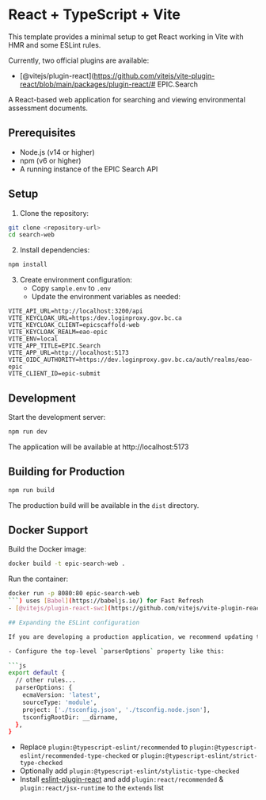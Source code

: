 # React + TypeScript + Vite

This template provides a minimal setup to get React working in Vite with HMR and some ESLint rules.

Currently, two official plugins are available:

- [@vitejs/plugin-react](https://github.com/vitejs/vite-plugin-react/blob/main/packages/plugin-react/# EPIC.Search

A React-based web application for searching and viewing environmental assessment documents.

## Prerequisites

- Node.js (v14 or higher)
- npm (v6 or higher)
- A running instance of the EPIC Search API

## Setup

1. Clone the repository:

```bash
git clone <repository-url>
cd search-web
```

2. Install dependencies:

```bash
npm install
```

3. Create environment configuration:
   - Copy `sample.env` to `.env`
   - Update the environment variables as needed:

```properties
VITE_API_URL=http://localhost:3200/api
VITE_KEYCLOAK_URL=https:/dev.loginproxy.gov.bc.ca
VITE_KEYCLOAK_CLIENT=epicscaffold-web
VITE_KEYCLOAK_REALM=eao-epic
VITE_ENV=local
VITE_APP_TITLE=EPIC.Search
VITE_APP_URL=http://localhost:5173
VITE_OIDC_AUTHORITY=https://dev.loginproxy.gov.bc.ca/auth/realms/eao-epic
VITE_CLIENT_ID=epic-submit
```

## Development

Start the development server:

```bash
npm run dev
```

The application will be available at http://localhost:5173

## Building for Production

```bash
npm run build
```

The production build will be available in the `dist` directory.

## Docker Support

Build the Docker image:

```bash
docker build -t epic-search-web .
```

Run the container:

```bash
docker run -p 8080:80 epic-search-web
```) uses [Babel](https://babeljs.io/) for Fast Refresh
- [@vitejs/plugin-react-swc](https://github.com/vitejs/vite-plugin-react-swc) uses [SWC](https://swc.rs/) for Fast Refresh

## Expanding the ESLint configuration

If you are developing a production application, we recommend updating the configuration to enable type aware lint rules:

- Configure the top-level `parserOptions` property like this:

```js
export default {
  // other rules...
  parserOptions: {
    ecmaVersion: 'latest',
    sourceType: 'module',
    project: ['./tsconfig.json', './tsconfig.node.json'],
    tsconfigRootDir: __dirname,
  },
}
```

- Replace `plugin:@typescript-eslint/recommended` to `plugin:@typescript-eslint/recommended-type-checked` or `plugin:@typescript-eslint/strict-type-checked`
- Optionally add `plugin:@typescript-eslint/stylistic-type-checked`
- Install [eslint-plugin-react](https://github.com/jsx-eslint/eslint-plugin-react) and add `plugin:react/recommended` & `plugin:react/jsx-runtime` to the `extends` list
